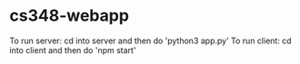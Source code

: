 # cs348-webapp
To run server: cd into server and then do 'python3 app.py'
To run client: cd into client and then do 'npm start'